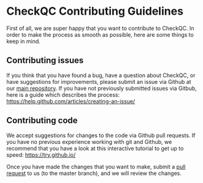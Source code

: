 CheckQC Contributing Guidelines
===============================

First of all, we are super happy that you want to contribute to CheckQC.
In order to make the process as smooth as possible, here are some things
to keep in mind.

Contributing issues
-------------------
If you think that you have found a bug, have a question about CheckQC,
or have suggestions for improvements, please submit an issue via Github
at our [main repository](https://github.com/Molmed/checkQC). If you have
not previously submitted issues via Gitbub, here is a guide which
describes the process: https://help.github.com/articles/creating-an-issue/

Contributing code
-----------------
We accept suggestions for changes to the code via Github pull requests.
If you have no previous experience working with git and Github, we recommend
that you have a look at this interactive tutorial to get up to speed:
https://try.github.io/

Once you have made the changes that you want to make, submit a
[pull request](https://help.github.com/articles/creating-a-pull-request/)
to us (to the master branch), and we will review the changes.
